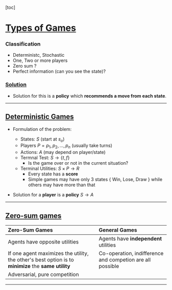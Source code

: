 [toc]

<div style='page-break-after: always;'></div>

# <u>**Types of Games**</u>

### Classification

- Deterministc, Stochastic
- One, Two or more players
- Zero sum ?
- Perfect information (can you see the state)?

### <u>**Solution**</u>

- Solution for this is a **policy** which **recommends a move from each state**.

****

## <u>**Deterministic Games**</u>

- Formulation of the problem:
  - States: $S$ (start at $s_o$)
  - Players $P={p_1, p_2,...,p_n}$ (usually take turns)
  - Actions: $A$ (may depend on player/state)
  - Termnal Test: $S \rightarrow \{t,f\}$
    - Is the game over or not in the current situation?
  - Terminal Utilities: $S\times P \rightarrow R$
    - Every state has a **score**
    - Simple games may have only 3 states { Win, Lose, Draw } while others may have more than that

- Solution for a **player** is a **policy** $S \rightarrow A$

****

## <u>**Zero-sum games**</u>

|Zero-Sum Games | General Games|
|:-------------|:-------------|
|Agents have opposite utilities| Agents have **independent** utilities|
|If one agent maximizes the utility, the other's best option is to **minimize** the **same utility** | Co-operation, indifference and competion are all possible|
|Adversarial, pure competition||

****
